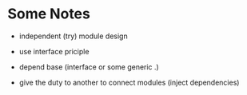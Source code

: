 # Some Notes

* independent (try) module design

* use interface priciple

* depend base (interface or some generic .)

* give the duty to another to connect modules (inject dependencies)